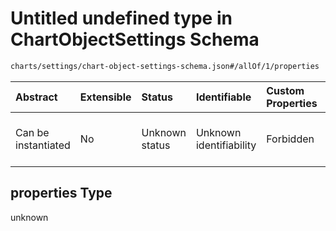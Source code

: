 # Untitled undefined type in ChartObjectSettings Schema

```txt
charts/settings/chart-object-settings-schema.json#/allOf/1/properties
```



| Abstract            | Extensible | Status         | Identifiable            | Custom Properties | Additional Properties | Access Restrictions | Defined In                                                                                                             |
| :------------------ | :--------- | :------------- | :---------------------- | :---------------- | :-------------------- | :------------------ | :--------------------------------------------------------------------------------------------------------------------- |
| Can be instantiated | No         | Unknown status | Unknown identifiability | Forbidden         | Allowed               | none                | [chart-object-settings-schema.json\*](../out/charts/settings/chart-object-settings-schema.json "open original schema") |

## properties Type

unknown
